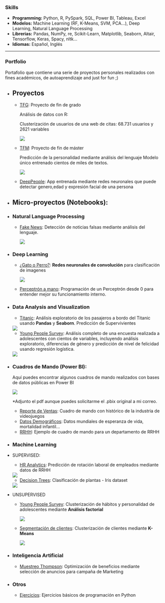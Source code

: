 <!-- Global site tag (gtag.js) - Google Analytics -->
<script async src="https://www.googletagmanager.com/gtag/js?id=UA-168755932-1"></script>
<script>
  window.dataLayer = window.dataLayer || [];
  function gtag(){dataLayer.push(arguments);}
  gtag('js', new Date());

  gtag('config', 'UA-168755932-1');
</script>



### Skills

- **Programming:** Python, R, PySpark, SQL, Power BI, Tableau, Excel
- **Modelos:** Machine Learning (RF, K-Means, SVM, PCA...), Deep Learning, Natural Language Processing
- **Librerias:** Pandas, NumPy, re, Scikit-Learn, Matplotlib, Seaborn, Altair, Tensorflow, Keras, Spacy, nltk...
- **Idiomas:** Español, Inglés

---

###                        Portfolio

Portafolio que contiene una serie de proyectos personales realizados con fines académicos, de autoaprendizaje and just for fun ;) 


- ## Proyectos

  - [TFG](https://github.com/Aibloy/Portafolio/blob/master/TFG%20-%20An%C3%A1lisis%20de%20datos%20con%20R.pdf): Proyecto de fin de grado

    Análisis de datos con R: 

    Clusterización de usuarios de una web de citas:  68.731 usuarios y 2621 variables 

    <img src="images/TFG.PNG?raw=true"/>

    

  - [TFM](https://github.com/Aibloy/tfm_kschool): Proyecto de fin de máster

    Predicción de la personalidad mediante análisis del lenguaje 
    Modelo único entrenado cientos de miles de textos.   
    
    <img src="images/tfm.JPG?raw=true"/>
    
    
  - [DeepPeople](https://deep-people.herokuapp.com/): App entrenada  mediante redes neuronales que puede detectar genero,edad y expresión facial de una persona

   
    
- ## Micro-proyectos (Notebooks):    

- ### Natural Language Processing

  - [Fake News](https://nbviewer.jupyter.org/github/Aibloy/Portafolio/blob/master/Fake%20News.ipynb): Detección de noticias falsas mediante análisis del lenguaje. 

    <img src="images/FN.PNG?raw=true"/>

- ### Deep Learning

  - [¿Gato o Perro?](https://nbviewer.jupyter.org/github/Aibloy/Portafolio/blob/master/Gato%20o%20Perro.ipynb): **Redes neuronales de convolución** para clasificación de imagenes

    <img src="images/CN.png?raw=true"/>

  - [Perceptrón a mano](https://nbviewer.jupyter.org/github/Aibloy/Portafolio/blob/master/Perceptr%C3%B3n%20from%20scratch.ipynb): Programación de un Perceptrón desde 0 para entender mejor su funcionamiento interno. 


- ### Data Analysis and Visualization

  - [Titanic](https://nbviewer.jupyter.org/github/Aibloy/Portafolio/blob/master/Titanic.ipynb): Análisis exploratorio de los pasajeros a bordo del Titanic usando **Pandas** y **Seaborn**. Predicción de Supervivientes 

  <img src="images/titanic.png?raw=true"/>

  - [Young People Survey](https://nbviewer.jupyter.org/github/Aibloy/Portafolio/blob/master/Young%20People%20Survey%20-%20diferencias%20g%C3%A9nero%20.ipynb):  Análisis completo de una encuesta realizada a adolescentes con cientos de variables, incluyendo análisis exploratorio, diferencias de género y predicción de nivel de felicidad usando regresión logística. 

  <img src="images/young_people_diferencias.png?raw=true"/>

- ### Cuadros de Mando (Power BI): 

  Aquí puedes encontrar algunos cuadros de mando realizados con bases de datos públicas en Power BI

  <img src="images/powerbi.PNG?raw=true"/>

  *Adjunto el pdf aunque puedes solicitarme el .pbix original a mi correo.

  - [Reporte de Ventas](https://github.com/Aibloy/Portafolio/blob/master/Dashboard%20Ventas.pdf): Cuadro de mando con histórico de la industria de videojuegos 
  - [Datos Demográficos](https://github.com/Aibloy/Portafolio/blob/master/Dashboard%20Demogr%C3%A1fico.pdf): Datos mundiales de esperanza de vida, mortalidad infantil...
  - [RRHH](https://github.com/Aibloy/Portafolio/blob/master/Dashboard%20rrhh.pdf): Ejemplo de cuadro de mando para un departamento de RRHH

- ### Machine Learning

- SUPERVISED: 
    - [HR Analytics](https://nbviewer.jupyter.org/github/Aibloy/Portafolio/blob/master/HR%20ANALYTICS%20.ipynb): Predicción de rotación laboral de empleados mediante datos de RRHH
    
    <img src="images/rrhh.PNG?raw=true"/>
    
    - [Decision Trees](https://nbviewer.jupyter.org/github/Aibloy/Portafolio/blob/master/Iris.ipynb): Clasificación de plantas - Iris dataset
    
    <img src="images/DT.png?raw=true"/>
  
- UNSUPERVISED
    - [Young People Survey](https://nbviewer.jupyter.org/github/Aibloy/Portafolio/blob/master/Young%20People%20Survey%20-%20An%C3%A1lisis%20Factorial%20.ipynb):  Clusterización  de hábitos y personalidad de adolescentes mediante **Análisis factorial**
    
      <img src="images/AF.PNG?raw=true"/>
    
    - [Segmentación de clientes](https://nbviewer.jupyter.org/github/Aibloy/Portafolio/blob/master/Segmentaci%C3%B3n%20de%20compradores.ipynb): Clusterización de clientes mediante **K-Means**
    
      <img src="images/KM.png?raw=true"/>


- ### Inteligencia Artificial

  - [Muestreo Thompson](https://nbviewer.jupyter.org/github/Aibloy/Portafolio/blob/master/Muestreo%20Thompson.ipynb): Optimización de beneficios mediante selección de anuncios para campaña de Marketing 



- ### Otros

  - [Ejercicios](https://nbviewer.jupyter.org/github/Aibloy/Portafolio/blob/master/Ejercicios%20de%20Python.ipynb): Ejercicios básicos de programación en Python 


